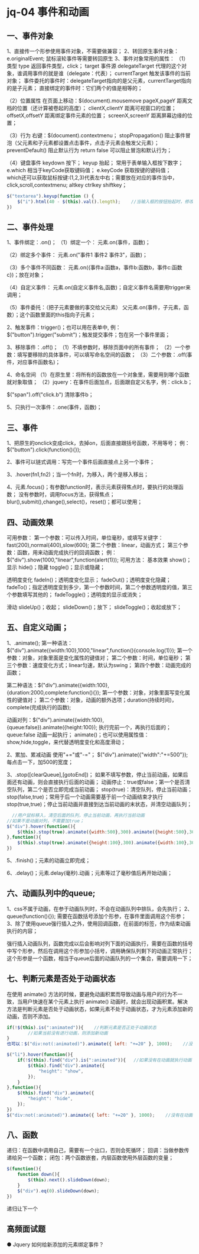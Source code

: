 # jq-04 事件和动画
## 一、事件对象
1、直接传一个形参使用事件对象，不需要做兼容；
2、转回原生事件对象：e.originalEvent;    鼠标滚轮事件等需要转回原生
3、事件对象常用的属性：
（1）类型
type       返回事件类型，click；
target    事件源
delegateTarget    代理的这个对象，谁调用事件的就是谁（delegate：代表）；
currentTarget    触发该事件的当前对象；
事件委托的事件时：delegateTarget指向的是父元素，currentTarget指向的是子元素；
直接绑定的事件时：它们两个的值是相等的；


（2）位置属性
在页面上移动：$(document).mousemove
pageX,pageY    距离文档的位置（还计算被卷起的高度）；
clientX,clientY    距离可视窗口的位置；
offsetX,offsetY    距离绑定事件元素的位置；
screenX,screenY    距离屏幕边缘的位置；

（3）行为
右键：$(document).contextmenu；
stopPropagation()    阻止事件冒泡（父元素和子元素都设置点击事件，点击子元素会触发父元素）；
preventDefault()    阻止默认行为
return false    可以阻止冒泡和默认行为；

（4）键盘事件
keydown    按下；
keyup    抬起；
常用于表单输入框按下数字；
e.which    相当于keyCode获取键码值；
e.keyCode     获取按键的键码值；   
which还可以获取鼠标按键:(1,2,3)代表左中右；需要放在对应的事件当中，click,scroll,contextmenu;
altkey    ctrlkey    shiftkey；
```js
$("textarea").keyup(function () {
    $("i").html(40 - $(this).val().length);    //当输入框的按钮抬起时，修改i标签的内容,做到实时更新；
})
```

## 二、事件处理
1、事件绑定：.on()；
（1）绑定一个：
元素.on(事件，函数)；

（2）绑定多个事件：
元素.on("事件1  事件2  事件3"，函数)；

（3）多个事件不同函数：
元素.on({事件a:函数a，事件b:函数b，事件c:函数c})；放在对象；

（4）自定义事件：
元素.on(自定义事件名,函数)；自定义事件名需要用trigger来调用；

（5）事件委托：（把子元素要做的事交给父元素）
父元素.on(事件，子元素，函数）；这个函数里面的this指向子元素；

2、触发事件：trigger()；也可以用在表单中,
例：$("button").trigger("submit")；触发提交事件；包在另一个事件里面；

3、移除事件：.off()；
（1）不填参数时，移除页面中的所有事件；
（2）一个参数：填写要移除的具体事件，可以填写命名空间的函数；
（3）二个参数：.off(事件，对应事件函数名)；

4、命名空间
（1）在原生里：将所有的函数放在一个对象里，需要用到哪个函数就对象取值；
（2）jquery：在事件后面加点，后面跟自定义名字，例：click.b；

$("span").off("click.b")    清除事件b；

5、只执行一次事件：.one(事件，函数)；


## 三、事件
1、把原生的onclick变成click，去掉on，后面直接跟括号函数，不用等号；
    例：$("button").click(function(){});

2、事件可以链式调用：写完一个事件后面直接点上另一个事件；

3、.hover(fn1,fn2)；当一个fn时，为移入，两个是移入移出；

4、元素.focus()；有参数function时，表示元素获得焦点时，要执行的处理函数；
没有参数时，调用focus方法，获得焦点；
blur(),submit(),change(),select()，reset()；都可以使用；


## 四、动画效果
可用参数：
第一个参数：可以传入时间，单位毫秒，或填写关键字：fast(200),normal(400),slow(600);
第二个参数：linear，动画方式；
第三个参数：函数，用来动画完成执行的回调函数；
例：$("div").show(1000,"linear",function(alert(1)));
可用方法：
基本效果
show()；显示
hide()；隐藏
toggle()；显示或隐藏；

透明度变化
fadeIn()；透明度变化显示；
fadeOut()；透明度变化隐藏；
fadeTo()；指定透明度变到多少，第一个参数时间，第二个参数透明度的值，第三个参数填写其他的；
fadeToggle()；透明度的显示或消失；

 滑动
slideUp()；收起；
slideDown()；放下；
slideToggle()；收起或放下；


## 五、自定义动画；
1、.animate();
第一种语法：$("div").animate({width:100},1000,"linear",function(){console.log(1)});
第一个参数：对象，对象里面是变化属性的键值对；
第二个参数：时间，单位毫秒；
第三个参数：速度变化方式；linear匀速，默认为swing；
第四个参数：动画完成的函数；

第二种语法：$("div").animate({width:100},{duration:2000,complete:function(){});
第一个参数：对象，对象里面写变化属性的键值对；
第二个参数：对象，动画的额外选项；duration(持续时间)，complete(完成执行的函数);

动画对列：$("div").animate({width:100},{queue:false}).animate({height:100});
执行完前一个，再执行后面的；
queue:false   动画一起执行；
animate()；也可以使用属性值：show,hide,toggle，来代替透明度变化和高度滑动；

2、累加、累减动画
使用"+="或"-="；
$("div").animate({"width":"+=500"});
每点击一下，加500的宽度；

3、.stop([clearQueue],[gotoEnd])；
如果不填写参数，停止当前动画，如果后面还有动画，则会直接执行后面的动画；
动画停止：true或false；第一个是否清空队列，第二个是否立即完成当前动画；
stop(true)：清空队列，停止当前动画；
stop(false,true)；常用于后一个动画需要基于前一个动画结束才执行
stop(true,true)；停止当前动画并直接到达当前动画的末状态，并清空动画队列；
```js
  //用户鼠标移入，清空后面的队列，停止当前动画，再执行当前动画
//如果不是动画对列，不需要加true；
$("div").hover(function(){
    $(this).stop(true).animate({width:500},300).animate({height:500},300)
},function(){
    $(this).stop(true).animate({height:100},300).animate({width:100},300)
})
```

5、.finish()；元素的动画立即完成；

6、.delay()；元素.delay(毫秒).动画；元素等过了毫秒值后再开始动画；


## 六、动画队列中的queue;
1、css不属于动画，在参于动画队列时，不会在动画队列中排队，会先执行；
2、queue(function(){});    需要在函数括号添加个形参，在事件里面调用这个形参；
3、除了使用queue强行插入之外，使用回调函数，在前面的标签，作为结束动画执行的内容；

强行插入动画队列，函数完成以后会影响对列下面的动画执行，需要在函数的括号中写个形参，然后在调用这个形参加小括号，调用确保队列剩下的动画正常执行；这个形参是一个函数，相当于queue后面的动画队列的一个集合，需要调用一下；


## 七、判断元素是否处于动画状态
在使用 animate() 方法的时候，要避免动画积累而导致动画与用户的行为不一致，当用户快速在某个元素上执行 animate() 动画时，就会出现动画积累。解决方法是判断元素是否处于动画状态，如果元素不处于动画状态，才为元素添加新的动画，否则不添加。
```js
if(!$(this).is(":animated")){    //判断元素是否正处于动画状态
        //如果当前没有进行动画，则添加新动画
}
也可以：$("div:not(:animated)").animate({ left: "+=20" }, 1000);    //没有在动画的div元素添加动画

$("li").hover(function(){
    if(!$(this).find("div").is(":animated")){   //如果没有在动画就执行动画；
        $(this).find("div").animate({
            "height": "show",
        });
    }
},function(){
    $(this).find("div").animate({
        "height": "hide",
    });
})
$("div:not(:animated)").animate({ left: "+=20" }, 1000);    //没有在动画的div元素添加画
```

## 八、函数
递归：在函数中调用自己，需要有一个出口，否则会死循环；
回调：当做参数传递给另一个函数；
闭包：两个函数嵌套，内层函数使用外层函数的变量；
```js
$(function(){
    function down(){
        $(this).next().slideDown(down);
    }
    $("div").eq(0).slideDown(down);
})
```
递归让下一个


## 高频面试题
● Jquery 如何给新添加的元素绑定事件？

